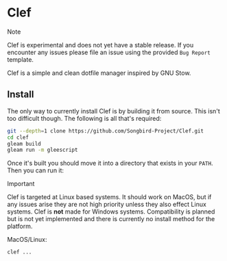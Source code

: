 # Clef

> [!NOTE]
> Clef is experimental and does not yet have a stable release.
> If you encounter any issues please file an issue using the
> provided `Bug Report` template.

Clef is a simple and clean dotfile manager inspired by GNU Stow.

## Install

The only way to currently install Clef is by building it from source.
This isn't too difficult though.
The following is all that's required:

```sh
git --depth=1 clone https://github.com/Songbird-Project/Clef.git
cd clef
gleam build
gleam run -m gleescript
```

Once it's built you should move it into a directory that exists in your `PATH`.
Then you can run it:
> [!IMPORTANT]
> Clef is targeted at Linux based systems. It should work on MacOS,
> but if any issues arise they are not high priority unless they
> also effect Linux systems.
> Clef is **not** made for Windows systems.
> Compatibility is planned but is not yet implemented
> and there is currently no install method for the
> platform.

MacOS/Linux:

```sh
clef ...
```
